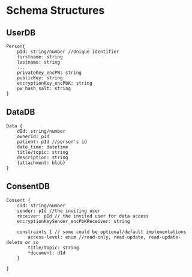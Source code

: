 # Schema Structures #
## UserDB ##
    Person{
    	pId: string/number //Unique identifier
		firstname: string
		lastname: string
		...
		privateKey_encPW: string
		publicKey: string
		encryptionKey_encPbK: string
		pw_hash_salt: string
    }
## DataDB ##
    Data {
		dId: string/number
		ownerId: pId  
		patient: pId //person's id
		date_time: datetime
		title/topic: string
		description: string
		{attachment: blob}		
	}
## ConsentDB ##
    Consent {
		cId: string/number
		sender: pId //the inviting user
		receiver: pId // the invited user for data access
		encryptionKeySender_encPbKReceiver: string

		constraints { // some could be optional/default implementations
			access-level: enum //read-only, read-update, read-update-delete or so
			title/topic: string
			*document: dId
		}
		 
 	}